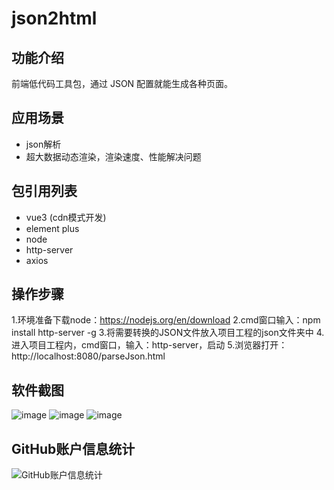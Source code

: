 # json2html
## 功能介绍
前端低代码工具包，通过 JSON 配置就能生成各种页面。

## 应用场景
- json解析
- 超大数据动态渲染，渲染速度、性能解决问题

## 包引用列表
- vue3 (cdn模式开发)
- element plus
- node
- http-server
- axios

## 操作步骤
1.环境准备下载node：https://nodejs.org/en/download
2.cmd窗口输入：npm install http-server -g
3.将需要转换的JSON文件放入项目工程的json文件夹中
4.进入项目工程内，cmd窗口，输入：http-server，启动
5.浏览器打开：http://localhost:8080/parseJson.html

## 软件截图

![image](https://github.com/axiong8080/json2html/assets/21275254/374b09a4-fc6a-4d0f-8488-c688689c1ed2)
![image](https://github.com/axiong8080/json2html/assets/21275254/8c5c7da3-274f-460a-9075-3a8f6f2e52a2)
![image](https://github.com/axiong8080/json2html/assets/21275254/a1ac18a8-f78c-4de2-84e3-400989ceaa8f)

## GitHub账户信息统计

![GitHub账户信息统计](https://github-stats.ubrong.com/api?username=axiong8080&show_icons=true&theme=tokyonight)



